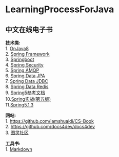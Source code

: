 # LearningProcessForJava

## 中文在线电子书  

**技术类:**  
    1. [OnJava8](https://lingcoder.gitee.io/onjava8)  
    2. [Spring Framework](https://www.docs4dev.com/docs/zh/spring-framework/5.1.3.RELEASE/reference/core.html#beans)            
    3. [Springboot](https://www.docs4dev.com/docs/zh/spring-boot/2.1.1.RELEASE/reference)  
    4. [Spring Security](https://www.docs4dev.com/docs/zh/spring-security/5.1.2.RELEASE/reference)  
    5. [Spring AMQP](https://www.docs4dev.com/docs/zh/spring-amqp/2.1.2.RELEASE/reference)  
    6. [Spring Data JPA](https://www.docs4dev.com/docs/zh/spring-data-jpa/2.1.5.RELEASE/reference)      
    7. [Spring Data JDBC](https://www.docs4dev.com/docs/zh/spring-data-jdbc/1.0.5.RELEASE/reference)        
    8. [Spring Data Redis](https://www.docs4dev.com/docs/zh/spring-data-redis/2.1.5.RELEASE/reference)        
    9. [Spring5参考文档](https://docs.flydean.com/spring-framework-documentation5/)  
    10.[Spring实战(第五版)](https://potoyang.gitbook.io/spring-in-action-v5/)  
    11.[Spring5.1.3](https://github.com/DocsHome/spring-docs)  
   
**网站:**       
    1. https://github.com/iamshuaidi/CS-Book    
    2. https://github.com/docs4dev/docs4dev    
    3. [图灵社区](https://www.ituring.com.cn/)  

**工具书:**    
    1. [Markdown](http://shouce.jb51.net/markdowns/article/syntax/paragraphs-and-line-breaks.html)    

